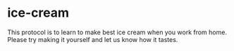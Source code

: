 # ice-cream
This protocol is to learn to make best ice cream when you work from home.
Please try making it yourself and let us know how it tastes.
